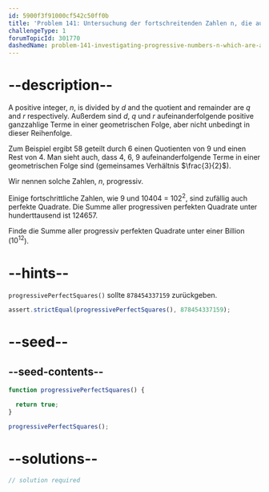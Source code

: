 ```yaml
---
id: 5900f3f91000cf542c50ff0b
title: 'Problem 141: Untersuchung der fortschreitenden Zahlen n, die auch quadratisch sind'
challengeType: 1
forumTopicId: 301770
dashedName: problem-141-investigating-progressive-numbers-n-which-are-also-square
---
```


# --description--

A positive integer, $n$, is divided by $d$ and the quotient and remainder are $q$ and $r$ respectively. Außerdem sind $d$, $q$ und $r$ aufeinanderfolgende positive ganzzahlige Terme in einer geometrischen Folge, aber nicht unbedingt in dieser Reihenfolge.

Zum Beispiel ergibt 58 geteilt durch 6 einen Quotienten von 9 und einen Rest von 4. Man sieht auch, dass 4, 6, 9 aufeinanderfolgende Terme in einer geometrischen Folge sind (gemeinsames Verhältnis $\frac{3}{2}$).

Wir nennen solche Zahlen, $n$, progressiv.

Einige fortschrittliche Zahlen, wie 9 und 10404 = ${102}^2$, sind zufällig auch perfekte Quadrate. Die Summe aller progressiven perfekten Quadrate unter hunderttausend ist 124657.

Finde die Summe aller progressiv perfekten Quadrate unter einer Billion (${10}^{12}$).

# --hints--

`progressivePerfectSquares()` sollte `878454337159` zurückgeben.

```js
assert.strictEqual(progressivePerfectSquares(), 878454337159);
```

# --seed--

## --seed-contents--

```js
function progressivePerfectSquares() {

  return true;
}

progressivePerfectSquares();
```

# --solutions--

```js
// solution required
```
